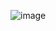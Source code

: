 ![image](https://github.com/Rahul-chaurasiya/Leetcode-Practice-Problem/assets/77222540/de7abdc7-a27b-4cfd-83b4-699720ebc711)
